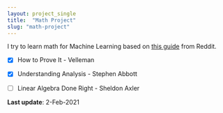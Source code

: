 ```yaml
---
layout: project_single
title:  "Math Project"
slug: "math-project"
---
```

I try to learn math for Machine Learning based on [this guide](https://www.reddit.com/r/learnmachinelearning/comments/ggpzk2/a_comprehensive_selfstudy_guide_for_the_math/) from Reddit.

- [x] How to Prove It - Velleman
- [x] Understanding Analysis - Stephen Abbott
- [ ] Linear Algebra Done Right - Sheldon Axler


**Last update**: 2-Feb-2021
